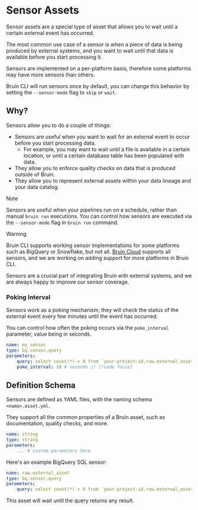 # Sensor Assets

Sensor assets are a special type of asset that allows you to wait until a certain external event has occurred.

The most common use case of a sensor is when a piece of data is being produced by external systems, and you want to wait until that data is available before you start processing it.

Sensors are implemented on a per-platform basis, therefore some platforms may have more sensors than others.

Bruin CLI will run sensors once by default, you can change this behavior by setting the `--sensor-mode` flag to `skip` or `wait`.

## Why?

Sensors allow you to do a couple of things:

- Sensors are useful when you want to wait for an external event to occur before you start processing data.
  - For example, you may want to wait until a file is available in a certain location, or until a certain database table has been populated with data.
- They allow you to enforce quality checks on data that is produced outside of Bruin.
- They allow you to represent external assets within your data lineage and your data catalog.

> [!NOTE]
> Sensors are useful when your pipelines run on a schedule, rather than manual `bruin run` executions. You can control how sensors are executed via the `--sensor-mode` flag in `bruin run` command.

> [!WARNING]
> Bruin CLI supports working sensor implementations for some platforms such as BigQuery or Snowflake, but not all. [Bruin Cloud](https://getbruin.com) supports all sensors, and we are working on adding support for more platforms in Bruin CLI.

Sensors are a crucial part of integrating Bruin with external systems, and we are always happy to improve our sensor coverage.


### Poking Interval

Sensors work as a poking mechanism, they will check the status of the external event every few minutes until the event has occurred.

You can control how often the poking occurs via the `poke_interval` parameter, value being in seconds.

```yaml
name: my_sensor
type: bq.sensor.query
parameters:
    query: select count(*) > 0 from `your-project-id.raw.external_asset`
    poke_interval: 10 # seconds // [!code focus]
```

## Definition Schema

Sensors are defined as YAML files, with the naming schema `<name>.asset.yml`.

They support all the common properties of a Bruin asset, such as documentation, quality checks, and more.

```yaml
name: string
type: string
parameters:
    ... # custom parameters here
```

Here's an example BigQuery SQL sensor:

```yaml
name: raw.external_asset
type: bq.sensor.query
parameters:
    query: select count(*) > 0 from `your-project-id.raw.external_asset`
```

This asset will wait until the query returns any result.





